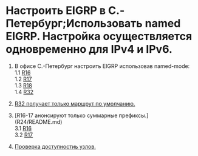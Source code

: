 # Настроить EIGRP в С.-Петербург;Использовать named EIGRP. Настройка осуществляется одновременно для IPv4 и IPv6. 

1. В офисе С.-Петербург настроить EIGRP использовав named-mode:  
1.1 [R16](r16/README.md)  
1.2 [R17](r17/README.md)  
1.3 [R18](r18/README.md)  
1.4 [R32](r32/README.md)  

2. [R32 получает только маршрут по умолчанию.](R16/defroutefor32/README.md)  

3. [R16-17 анонсируют только суммарные префиксы.]  
(R24/README.md)  
3.1 [R16](r16/sum/README.md)  
3.2 [R17](r17/sum/README.md)  

4. [Проверка доступностиь узлов.](result/README.md)
